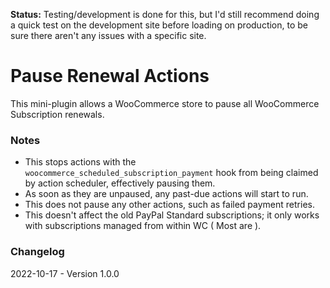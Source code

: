 **Status:** Testing/development is done for this, but I'd still recommend doing a quick test on the development site before loading on production, to be sure there aren't any issues with a specific site.

# Pause Renewal Actions
This mini-plugin allows a WooCommerce store to pause all WooCommerce Subscription renewals.

### Notes
- This stops actions with the `woocommerce_scheduled_subscription_payment` hook from being claimed by action scheduler, effectively pausing them.
- As soon as they are unpaused, any past-due actions will start to run.
- This does not pause any other actions, such as failed payment retries.
- This doesn't affect the old PayPal Standard subscriptions; it only works with subscriptions managed from within WC ( Most are ).

### Changelog
2022-10-17 - Version 1.0.0